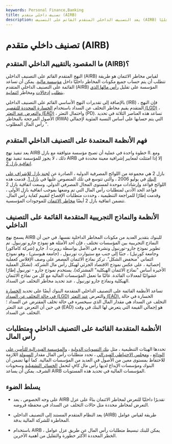 ```yaml
---
keywords: Personal Finance,Banking
title: تصنيف داخلي متقدم (AIRB)
description: يعد التصنيف الداخلي المتقدم القائم على التصنيف (AIRB) طريقة لإدارة مخاطر الائتمان لشركة مالية داخليًا.
---
```


# تصنيف داخلي متقدم (AIRB)
## ما المقصود بالتقييم الداخلي المتقدم (AIRB)؟

النهج المتقدم القائم على التصنيف الداخلي (AIRB) لقياس مخاطر الائتمان هو طريقة تتطلب أن يتم حساب جميع مكونات المخاطر داخليًا داخل [مؤسسة مالية](/financialinstitution). يمكن أن تساعد القائمة على التصنيف الداخلي المتقدم (AIRB) المؤسسة على تقليل [رأس مالها الذي يتطلب](/capitalrequirement) [إدخالات](/capitalrequirement) ومخاطر [ائتمانية](/creditrisk).

بالإضافة إلى تقديرات النهج الأساسي القائم على التصنيف الداخلي (IRB) ، فإن النهج المتقدم يقيم مخاطر التخلف عن السداد باستخدام [الخسارة المحددة للتقصير (LGD)](/lossgivendefault) ، [والتعرض عند التعثر (EAD)](/exposure_at_default) ، واحتمال التعثر (PD). تساعد هذه العناصر الثلاثة في تحديد الأصول المرجحة بالمخاطر (RWA) التي يتم حسابها على أساس النسبة المئوية لإجمالي رأس المال المطلوب ".

## فهم الأنظمة المعتمدة على التصنيف الداخلي المتقدم

يعد تنفيذ نهج AIRB خطوة واحدة في عملية أن تصبح مؤسسة متوافقة مع بازل II. ومع ذلك ، لا يجوز للمؤسسة تنفيذ نهج AIRB إلا إذا امتثلت لمعايير إشرافية معينة محددة في [اتفاقية بازل 2](/baselii).

بازل 2 هي مجموعة من اللوائح المصرفية الدولية ، الصادرة عن [لجنة بازل للإشراف على البنك](/baselcommittee) في يوليو 2006 ، والتي تتوسع في تلك المنصوص عليها في [بازل 1](/basel_i). قدمت هذه اللوائح قواعد وإرشادات موحدة لمستوى المجال المصرفي الدولي. وسعت اتفاقية بازل 2 قواعد الحد الأدنى لمتطلبات رأس المال التي تم وضعها بموجب اتفاقية بازل الأولى ، وقدمت إطارًا للمراجعة التنظيمية ، وحددت متطلبات الإفصاح لتقييم كفاية رأس المال. تتضمن اتفاقية بازل 2 أيضًا [مخاطر الائتمان](/creditrisk) للموجودات المؤسسية.

## الأنظمة والنماذج التجريبية المتقدمة القائمة على التصنيف الداخلي

يسمح نهج AIRB للبنوك بتقدير العديد من مكونات المخاطر الداخلية نفسها. في حين أن النماذج التجريبية بين المؤسسات تختلف ، فإن أحد الأمثلة هو نموذج جارو تورنبول. تم تطوير نموذج جارو-تورنبول ونشره في الأصل بواسطة روبرت أ. جارو (شركة كاماكورا وجامعة كورنيل) ، جنبًا إلى جنب مع ستيوارت تورنبول ، (جامعة هيوستن) ، وهو نموذج ائتماني "منخفض الشكل". تركز نماذج الائتمان المصغر على وصف الإفلاس كعملية إحصائية ، على عكس نموذج الاقتصاد الجزئي لهيكل رأس مال الشركة. (تشكل العملية الأخيرة أساس "نماذج الائتمان الهيكلية" المشتركة). يستخدم نموذج جارو - تورنبول إطارًا عشوائيًا لمعدلات الفائدة. غالبًا ما تعمل المؤسسات المالية مع كل من نماذج الائتمان الهيكلية ونماذج جارو تورنبول ، عند تحديد مخاطر التخلف عن السداد.

تساعد الأنظمة القائمة على التصنيف الداخلي المتقدمة البنوك أيضًا على تحديد [الخسارة في حالة التخلف عن السداد (LGD)](/lossgivendefault) والتعرض [عند التعثر (EAD).](/exposure_at_default) الخسارة في حالة التخلف عن السداد هي مقدار المال الذي سيخسره في حالة تخلف المقترض عن السداد ؛ في حين أن التعرض عند التعثر (EAD) هو إجمالي القيمة التي يتعرض لها البنك في وقت التخلف عن السداد.

## الأنظمة المتقدمة القائمة على التصنيف الداخلي ومتطلبات رأس المال

تحددها الهيئات التنظيمية ، مثل [بنك التسويات الدولية](/bis) ، [والمؤسسة الفيدرالية للتأمين على الودائع](/fdic) ، [ومجلس الاحتياطي الفيدرالي](/frb) ، تحدد متطلبات رأس المال مقدار [السيولة](/liquidity) اللازمة للاحتفاظ بمستوى معين من الأصول في العديد من المؤسسات المالية. كما أنها تضمن أن البنوك ومؤسسات الإيداع لديها رأس مال كافٍ لتحمل [الخسائر التشغيلية](/operating-loss) وسحوبات الشرف. يمكن أن يساعد AIRB المؤسسات المالية في تحديد هذه المستويات.

## يسلط الضوء

- على وجه الخصوص ، يعد AIRB تقديرًا داخليًا للتعرض لمخاطر الائتمان بناءً على عزل التعرض لمخاطر محددة مثل حالات التخلف عن السداد في محفظة قروضه.

- يعد النظام المتقدم المستند إلى التصنيف الداخلي (AIRB) طريقة لقياس عوامل المخاطرة للشركة المالية بدقة.

- باستخدام AIRB ، يمكن للبنك تبسيط متطلبات رأس المال عن طريق عزل عوامل الخطر المحددة الأكثر خطورة والتقليل من أهمية الآخرين.

